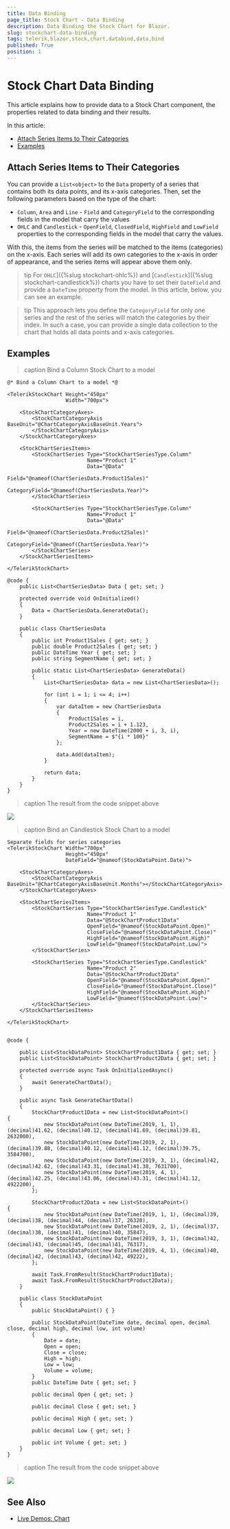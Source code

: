 ```yaml
---
title: Data Binding
page_title: Stock Chart - Data Binding
description: Data Binding the Stock Chart for Blazor.
slug: stockchart-data-binding
tags: telerik,blazor,stock,chart,databind,data,bind
published: True
position: 1
---
```


# Stock Chart Data Binding

This article explains how to provide data to a Stock Chart component, the properties related to data binding and their results.

In this article:

* [Attach Series Items to Their Categories](#attach-series-items-to-their-categories)
* [Examples](#examples)

## Attach Series Items to Their Categories

You can provide a `List<object>` to the `Data` property of a series that contains both its data points, and its x-axis categories. Then, set the following parameters based on the type of the chart:

* `Column`, `Area` and `Line` - `Field` and `CategoryField` to the corresponding fields in the model that carry the values
* `OHLC` and `Candlestick` - `OpenField`, `ClosedField`, `HighField` and `LowField` properties to the corresponding fields in the model that carry the values.

With this, the items from the series will be matched to the items (categories) on the x-axis. Each series will add its own categories to the x-axis in order of appearance, and the series items will appear above them only.

>tip For `OHLC`]({%slug stockchart-ohlc%}) and [`Candlestick`]({%slug stockchart-candlestick%}) charts you have to set their `DateField` and provide a `DateTime` property from the model. In this article, below, you can see an example.

>tip This approach lets you define the `CategoryField` for only one series and the rest of the series will match the categories by their index. In such a case, you can provide a single data collection to the chart that holds all data points and x-axis categories.

## Examples

>caption Bind a Column Stock Chart to a model

````CSHTML
@* Bind a Column Chart to a model *@ 

<TelerikStockChart Height="450px"
                   Width="700px">

    <StockChartCategoryAxes>
        <StockChartCategoryAxis BaseUnit="@ChartCategoryAxisBaseUnit.Years">
        </StockChartCategoryAxis>
    </StockChartCategoryAxes>

    <StockChartSeriesItems>
        <StockChartSeries Type="StockChartSeriesType.Column"
                          Name="Product 1"
                          Data="@Data"
                          Field="@nameof(ChartSeriesData.Product1Sales)"
                          CategoryField="@nameof(ChartSeriesData.Year)">
        </StockChartSeries>

        <StockChartSeries Type="StockChartSeriesType.Column"
                          Name="Product 1"
                          Data="@Data"
                          Field="@nameof(ChartSeriesData.Product2Sales)"
                          CategoryField="@nameof(ChartSeriesData.Year)">
        </StockChartSeries>
    </StockChartSeriesItems>

</TelerikStockChart>

@code {
    public List<ChartSeriesData> Data { get; set; }

    protected override void OnInitialized()
    {
        Data = ChartSeriesData.GenerateData();
    }

    public class ChartSeriesData
    {
        public int Product1Sales { get; set; }
        public double Product2Sales { get; set; }
        public DateTime Year { get; set; }
        public string SegmentName { get; set; }

        public static List<ChartSeriesData> GenerateData()
        {
            List<ChartSeriesData> data = new List<ChartSeriesData>();

            for (int i = 1; i <= 4; i++)
            {
                var dataItem = new ChartSeriesData
                {
                    Product1Sales = i,
                    Product2Sales = i + 1.123,
                    Year = new DateTime(2000 + i, 3, i),
                    SegmentName = $"{i * 100}"
                };

                data.Add(dataItem);
            }

            return data;
        }
    }
}
````

>caption The result from the code snippet above

![](images/stockchart-databind-column-chart.png)

>caption Bind an Candlestick Stock Chart to a model

````CSHTML
Separate fields for series categories
<TelerikStockChart Width="700px"
                   Height="450px"
                   DateField="@nameof(StockDataPoint.Date)">

    <StockChartCategoryAxes>
        <StockChartCategoryAxis BaseUnit="@ChartCategoryAxisBaseUnit.Months"></StockChartCategoryAxis>
    </StockChartCategoryAxes>

    <StockChartSeriesItems>
        <StockChartSeries Type="StockChartSeriesType.Candlestick"
                          Name="Product 1"
                          Data="@StockChartProduct1Data"
                          OpenField="@nameof(StockDataPoint.Open)"
                          CloseField="@nameof(StockDataPoint.Close)"
                          HighField="@nameof(StockDataPoint.High)"
                          LowField="@nameof(StockDataPoint.Low)">
        </StockChartSeries>

        <StockChartSeries Type="StockChartSeriesType.Candlestick"
                          Name="Product 2"
                          Data="@StockChartProduct2Data"
                          OpenField="@nameof(StockDataPoint.Open)"
                          CloseField="@nameof(StockDataPoint.Close)"
                          HighField="@nameof(StockDataPoint.High)"
                          LowField="@nameof(StockDataPoint.Low)">
        </StockChartSeries>
    </StockChartSeriesItems>

</TelerikStockChart>


@code {

    public List<StockDataPoint> StockChartProduct1Data { get; set; }
    public List<StockDataPoint> StockChartProduct2Data { get; set; }

    protected override async Task OnInitializedAsync()
    {
        await GenerateChartData();
    }

    public async Task GenerateChartData()
    {
        StockChartProduct1Data = new List<StockDataPoint>()
{
            new StockDataPoint(new DateTime(2019, 1, 1), (decimal)41.62, (decimal)40.12, (decimal)41.69, (decimal)39.81, 2632000),
            new StockDataPoint(new DateTime(2019, 2, 1), (decimal)39.88, (decimal)40.12, (decimal)41.12, (decimal)39.75, 3584700),
            new StockDataPoint(new DateTime(2019, 3, 1), (decimal)42, (decimal)42.62, (decimal)43.31, (decimal)41.38, 7631700),
            new StockDataPoint(new DateTime(2019, 4, 1), (decimal)42.25, (decimal)43.06, (decimal)43.31, (decimal)41.12, 4922200),
        };

        StockChartProduct2Data = new List<StockDataPoint>()
{
            new StockDataPoint(new DateTime(2019, 1, 1), (decimal)39, (decimal)38, (decimal)44, (decimal)37, 26320),
            new StockDataPoint(new DateTime(2019, 2, 1), (decimal)37, (decimal)38, (decimal)41, (decimal)40, 35847),
            new StockDataPoint(new DateTime(2019, 3, 1), (decimal)42, (decimal)43, (decimal)45, (decimal)41, 76317),
            new StockDataPoint(new DateTime(2019, 4, 1), (decimal)40, (decimal)42, (decimal)43, (decimal)42, 49222),
        };

        await Task.FromResult(StockChartProduct1Data);
        await Task.FromResult(StockChartProduct2Data);
    }

    public class StockDataPoint
    {
        public StockDataPoint() { }

        public StockDataPoint(DateTime date, decimal open, decimal close, decimal high, decimal low, int volume)
        {
            Date = date;
            Open = open;
            Close = close;
            High = high;
            Low = low;
            Volume = volume;
        }
        public DateTime Date { get; set; }

        public decimal Open { get; set; }

        public decimal Close { get; set; }

        public decimal High { get; set; }

        public decimal Low { get; set; }

        public int Volume { get; set; }
    }
}
````

>caption The result from the code snippet above

![](images/stockchart-databind-candlestick-chart.png)


## See Also

  * [Live Demos: Chart](https://demos.telerik.com/blazor-ui/chart/index)
